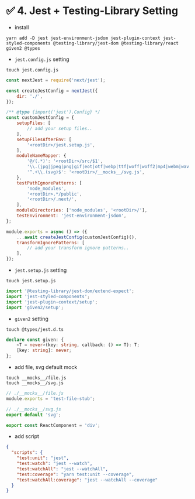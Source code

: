 # ✅ 4. Jest + Testing-Library Setting

- install
```shell
yarn add -D jest jest-environment-jsdom jest-plugin-context jest-styled-components @testing-library/jest-dom @testing-library/react given2 @types
```

- `jest.config.js` setting

```shell
touch jest.config.js
```

```javascript
const nextJest = require('next/jest');

const createJestConfig = nextJest({
    dir: './',
});

/** @type {import('jest').Config} */
const customJestConfig = {
    setupFiles: [
        // add your setup files..
    ],
    setupFilesAfterEnv: [
        '<rootDir>/jest.setup.js',
    ],
    moduleNameMapper: {
        '@/(.*)': '<rootDir>/src/$1',
        '\\.(jpg|jpeg|png|gif|eot|otf|webp|ttf|woff|woff2|mp4|webm|wav|mp3|m4a|aac|oga)$': '<rootDir>/__mocks__/file.js',
        '^.+\\.(svg)$': '<rootDir>/__mocks__/svg.js',
    },
    testPathIgnorePatterns: [
        'node_modules',
        '<rootDir>.*/public',
        '<rootDir>/.next/',
    ],
    moduleDirectories: ['node_modules', '<rootDir>/'],
    testEnvironment: 'jest-environment-jsdom',
};

module.exports = async () => ({
    ...await createJestConfig(customJestConfig)(),
    transformIgnorePatterns: [
        // add your transform ignore patterns..
    ],
});
```

- `jest.setup.js` setting

```shell
touch jest.setup.js
```

```javascript
import '@testing-library/jest-dom/extend-expect';
import 'jest-styled-components';
import 'jest-plugin-context/setup';
import 'given2/setup';
```

- `given2` setting

```shell
touch @types/jest.d.ts
```

```typescript
declare const given: {
    <T = never>(key: string, callback: () => T): T;
    [key: string]: never;
};
```

- add file, svg default mock

```shell
touch __mocks__/file.js
touch __mocks__/svg.js
```

```javascript
// ./__mocks__/file.js
module.exports = 'test-file-stub';
```

```javascript
// ./__mocks__/svg.js
export default 'svg';

export const ReactComponent = 'div';
```

- add script
```json
{
  "scripts": {
    "test:unit": "jest",
    "test:watch": "jest --watch",
    "test:watchAll": "jest --watchAll",
    "test:coverage": "yarn test:unit --coverage",
    "test:watchAll:coverage": "jest --watchAll --coverage"
  }
}
```
